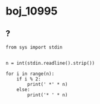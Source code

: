 # boj_10995
## ? 
```python3
from sys import stdin


n = int(stdin.readline().strip())

for i in range(n):
    if i % 2:
        print(' *' * n)
    else:
        print('* ' * n)
```
